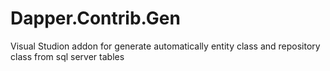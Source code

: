 # Dapper.Contrib.Gen
Visual Studion addon for generate automatically entity class and repository class from sql server tables
